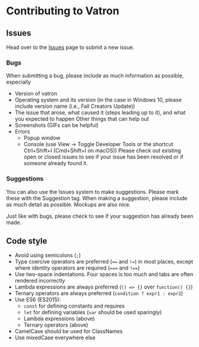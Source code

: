 # Contributing to Vatron

## Issues
Head over to the [Issues](https://github.com/andrewward2001/vatron/issues) page to submit a new issue.

### Bugs
When submitting a bug, please include as much information as possible, especially
* Version of vatron
* Operating system and its version (in the case in Windows 10, please include version name (i.e., Fall Creators Update))
* The issue that arose, what caused it (steps leading up to it), and what you expected to happen
Other things that can help out
* Screenshots (GIFs can be helpful)
* Errors
  * Popup window
  * Console (use View -> Toggle Developer Tools or the shortcut Ctrl+Shift+I (Cmd+Shift+I on macOS))
Please check out existing open or closed issues to see if your issue has been resolved or if someone already found it.

### Suggestions
You can also use the Issues system to make suggestions. Please mark these with the Suggestion tag. When making a suggestion, please include as much detail as possible. Mockups are also nice.

Just like with bugs, please check to see if your suggestion has already been made.

## Code style
* Avoid using semicolons (`;`)
* Type coercive operators are preferred (`==` and `!=`) in most places, except where identity operators are required (`===` and `!==`)
* Use two-space indentations. Four spaces is too much and tabs are often rendered incorrectly
* Lambda expressions are always preferred (`() => {}` over `function() {}`)
* Ternary operators are always preferred (`condition ? expr1 : expr2`)
* Use ES6 (ES2015):
  * `const` for defining constants and requires
  * `let` for defining variables (`var` should be used sparingly)
  * Lambda expressions (above)
  * Ternary operators (above)
* CamelCase should be used for ClassNames
* Use mixedCase everywhere else
